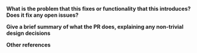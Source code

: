 **What is the problem that this fixes or functionality that this introduces? Does it fix any open issues?**

**Give a brief summary of what the PR does, explaining any non-trivial design decisions**

**Other references**
